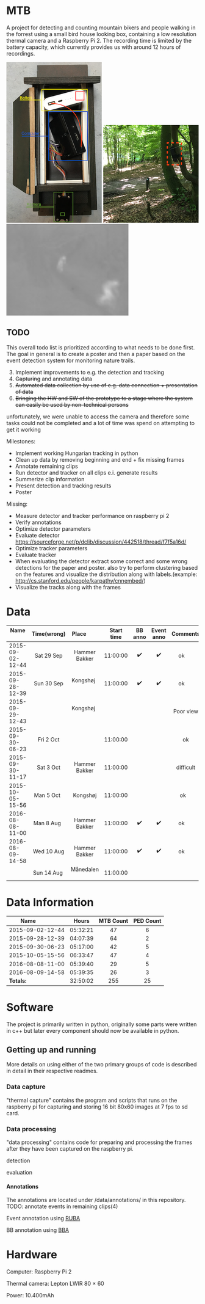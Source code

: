 # MTB
A project for detecting and counting mountain bikers and people walking in the forrest using a small bird house looking box, containing a low resolution thermal camera and a Raspberry Pi 2. The recording time is limited by the battery capacity, which currently provides us with around 12 hours of recordings.

![box_content](data/examples/box.png "Content of bird box") ![setup_example](data/examples/marked_box.png "Bird box placed in tree with view of path") ![output_example](data/examples/Intensity2.png "Example of a captured thermal image(mapped to fit 8bit)")  

## TODO
This overall todo list is prioritized according to what needs to be done first. The goal in general is to create a poster and then a paper based on the event detection system for monitoring nature trails.

3) Implement improvements to e.g. the detection and tracking
4) ~~Capturing~~ and annotating data
5) ~~Automated data collection by use of e.g. data connection + presentation of data~~
6) ~~Bringing the HW and SW of the prototype to a stage where the system can easily be used by non-technical persons~~

unfortunately, we were unable to access the camera and therefore some tasks could not be completed and a lot of time was spend on attempting to get it working

Milestones:
- Implement working Hungarian tracking in python
- Clean up data by removing beginning and end + fix missing frames
- Annotate remaining clips
- Run detector and tracker on all clips e.i. generate results
- Summerize clip information
- Present detection and tracking results
- Poster

Missing:
- Measure detector and tracker performance on raspberry pi 2
- Verify annotations
- Optimize detector parameters
- Evaluate detector https://sourceforge.net/p/dclib/discussion/442518/thread/f7f5a16d/
- Optimize tracker parameters
- Evaluate tracker 
- When evaluating the detector extract some correct and some wrong detections for the paper and poster. also try to perform clustering based on the features and visualize the distribution along with labels.(example: http://cs.stanford.edu/people/karpathy/cnnembed/)
- Visualize the tracks along with the frames

# Data

| Name             | Time(wrong) | Place         |Start time| BB anno            | Event anno         | Comments | Usage |
| ---------------- |:-----------:|:-------------:|:--------:|:------------------:|:------------------:|:--------:|------:|
| 2015-09-02-12-44 | Sat 29 Sep  | Hammer Bakker | 11:00:00 | :heavy_check_mark: | :heavy_check_mark: | ok       | train |
| 2015-09-28-12-39 | Sun 30 Sep  | Kongshøj      | 11:00:00 | :heavy_check_mark: | :heavy_check_mark: | ok       | train |
| 2015-09-29-12-43 |             | Kongshøj      |          |                    |                    | Poor view|       |
| 2015-09-30-06-23 | Fri 2 Oct   |               | 11:00:00 |                    |                    | ok       | test  |
| 2015-09-30-11-17 | Sat 3 Oct   | Hammer Bakker | 11:00:00 |                    |                    | difficult|       |
| 2015-10-05-15-56 | Man 5 Oct   | Kongshøj      | 11:00:00 |                    |                    | ok       | test  |
| 2016-08-08-11-00 | Man 8 Aug   | Hammer Bakker | 11:00:00 | :heavy_check_mark: | :heavy_check_mark: | ok       | train | 
| 2016-08-09-14-58 | Wed 10 Aug  | Hammer Bakker | 11:00:00 | :heavy_check_mark: | :heavy_check_mark: | ok       | test  |
|                  | Sun 14 Aug  | Månedalen     | 11:00:00 |                    |                    |          |       |

# Data Information

| Name             | Hours     | MTB Count |PED Count | 
| ---------------- |:---------:|:---------:|:--------:|
| 2015-09-02-12-44 | 05:32:21  | 47        | 6        | 
| 2015-09-28-12-39 | 04:07:39  | 64        | 2        |     
| 2015-09-30-06-23 | 05:17:00  | 42        | 5        | 
| 2015-10-05-15-56 | 06:33:47  | 47        | 4        |  
| 2016-08-08-11-00 | 05:39:40  | 29        | 5        | 
| 2016-08-09-14-58 | 05:39:35  | 26        | 3        | 
| **Totals:**      | 32:50:02  | 255       | 25       |


# Software
The project is primarily written in python, originally some parts were written in c++ but later every component should now be available in python.

## Getting up and running
More details on using either of the two primary groups of code is described in detail in their respective readmes.

### Data capture
"thermal capture" contains the program and scripts that runs on the raspberry pi for capturing and storing 16 bit 80x60 images at 7 fps to sd card.

### Data processing
"data processing" contains code for preparing and processing the frames after they have been captured on the raspberry pi.

detection

evaluation

#### Annotations
The annotations are located under /data/annotations/ in this repository.
TODO: annotate events in remaining clips(4)

Event annotation using [RUBA](https://bitbucket.org/aauvap/ruba/downloads/)

BB annotation using [BBA](https://bitbucket.org/aauvap/bounding-box-annotator/downloads/)

# Hardware
Computer: Raspberry Pi 2

Thermal camera: Lepton LWIR 80 × 60

Power: 10.400mAh
